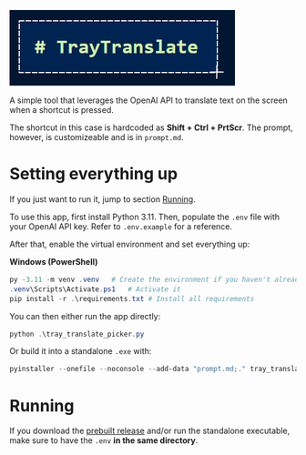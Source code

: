 ![TrayTranslate](static/traytranslate.png)

A simple tool that leverages the OpenAI API to translate text on the screen when a shortcut is pressed.

The shortcut in this case is hardcoded as **Shift + Ctrl + PrtScr**. The prompt, however, is customizeable and is in `prompt.md`.

# Setting everything up

If you just want to run it, jump to section [Running](#Running).

To use this app, first install Python 3.11. Then, populate the `.env` file with your OpenAI API key. 
Refer to `.env.example` for a reference.

After that, enable the virtual environment and set everything up:

**Windows (PowerShell)**

```powershell
py -3.11 -m venv .venv   # Create the environment if you haven't already  
.venv\Scripts\Activate.ps1   # Activate it
pip install -r .\requirements.txt # Install all requirements
```

You can then either run the app directly:

```powershell
python .\tray_translate_picker.py
```

Or build it into a standalone `.exe` with:

```powershell
pyinstaller --onefile --noconsole --add-data "prompt.md;." tray_translate_picker.py
```

# Running

If you download the [prebuilt release](https://github.com/Fusseldieb/traytranslate/releases/) and/or run the standalone executable, make sure to have the `.env` **in the same directory**.